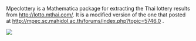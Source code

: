 Mpeclottery is a Mathematica package for extracting the Thai lottery results from http://lotto.mthai.com/. It is a modified version of the one that posted at http://mpec.sc.mahidol.ac.th/forums/index.php?topic=5746.0 . 

![](http://slphyx.sakngoi.com/index_files/image007.gif)

